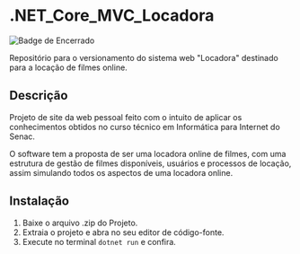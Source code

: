 # .NET_Core_MVC_Locadora
![Badge de Encerrado](https://img.shields.io/badge/status-Encerrado-red)

Repositório para o versionamento do sistema web "Locadora" destinado para a locação de filmes online.

## Descrição
Projeto de site da web pessoal feito com o intuito de aplicar os conhecimentos obtidos no curso técnico em Informática para Internet do Senac.

O software tem a proposta de ser uma locadora online de filmes, com uma estrutura de gestão de filmes disponíveis, usuários e processos de locação, assim simulando todos os aspectos de uma locadora online.

## Instalação
1. Baixe o arquivo .zip do Projeto.
2. Extraia o projeto e abra no seu editor de código-fonte.
3. Execute no terminal `dotnet run` e confira.
